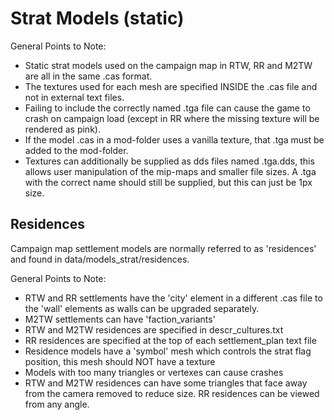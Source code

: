 # Strat Models (static)

General Points to Note:
* Static strat models used on the campaign map in RTW, RR and M2TW are all in the same .cas format.
* The textures used for each mesh are specified INSIDE the .cas file and not in external text files.
* Failing to include the correctly named .tga file can cause the game to crash on campaign load (except in RR where the missing texture will be rendered as pink).
* If the model .cas in a mod-folder uses a vanilla texture, that .tga must be added to the mod-folder.
* Textures can additionally be supplied as dds files named .tga.dds, this allows user manipulation of the mip-maps and smaller file sizes.  A .tga with the correct name should still be supplied, but this can just be 1px size.

## Residences

Campaign map settlement models are normally referred to as 'residences' and found in data/models_strat/residences.

General Points to Note:
* RTW and RR settlements have the 'city' element in a different .cas file to the 'wall' elements as walls can be upgraded separately.
* M2TW settlements can have 'faction_variants'
* RTW and M2TW residences are specified in descr_cultures.txt
* RR residences are specified at the top of each settlement_plan text file
* Residence models have a 'symbol' mesh which controls the strat flag position, this mesh should NOT have a texture
* Models with too many triangles or vertexes can cause crashes
* RTW and M2TW residences can have some triangles that face away from the camera removed to reduce size.  RR residences can be viewed from any angle.
